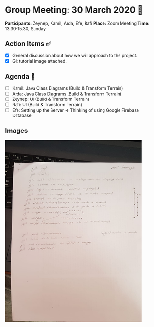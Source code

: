 # **Group Meeting: 30 March 2020** :calendar:

**Participants:** Zeynep, Kamil, Arda, Efe, Rafi
**Place:** Zoom Meeting
**Time:** 13.30-15.30, Sunday

## **Action Items** :white_check_mark:

- [X] General discussion about how we will approach to the project. 
- [X] Git tutorial image attached.  

## **Agenda** :bookmark:

- [ ] Kamil: Java Class Diagrams (Build & Transform Terrain) 
- [ ] Arda: Java Class Diagrams (Build & Transform Terrain) 
- [ ] Zeynep: UI  (Build & Transform Terrain) 
- [ ] Rafi: UI  (Build & Transform Terrain) 
- [ ] Efe: Setting up the Server -> Thinking of using Google Firebase Database

## **Images**

<img src="Images/git_tutorial.JPG" width="450" height="600">

